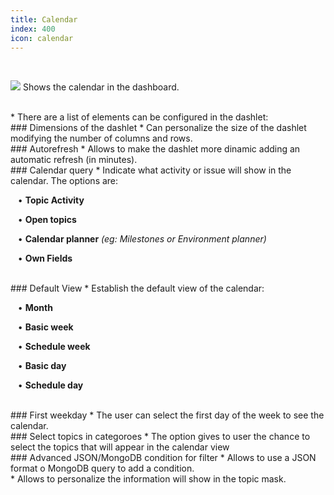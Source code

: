 ```yaml
---
title: Calendar
index: 400
icon: calendar
---
```


    
<br />

<img src="/static/images/icons/calendar.png" /> Shows the calendar in the dashboard.

<br />
* There are a list of elements can be configured in the dashlet:

<br />
### Dimensions of the dashlet
* Can personalize the size of the dashlet modifying the number of columns and rows.

<br />
### Autorefresh
* Allows to make the dashlet more dinamic adding an automatic refresh (in minutes).

<br />
### Calendar query
* Indicate what activity or issue will show in the calendar. The options are: <br />


&nbsp; &nbsp;• **Topic Activity** <br />

&nbsp; &nbsp;• **Open topics** <br />

&nbsp; &nbsp;• **Calendar planner** *(eg: Milestones or Environment planner)* <br />

&nbsp; &nbsp;• **Own Fields** 

<br />
### Default View
* Establish the default view of the calendar: <br />


&nbsp; &nbsp;• **Month** <br />

&nbsp; &nbsp;• **Basic week** <br />

&nbsp; &nbsp;• **Schedule week** <br />

&nbsp; &nbsp;• **Basic day** <br />

&nbsp; &nbsp;• **Schedule day** 

<br />
### First weekday
* The user can select the first day of the week to see the calendar.

<br />
### Select topics in categoroes
* The option gives to user the chance to select the topics that will appear in the calendar view

<br />
### Advanced JSON/MongoDB condition for filter
* Allows to use a JSON format o MongoDB query to add a condition. 


<br />
* Allows to personalize the information will show in the topic mask.
